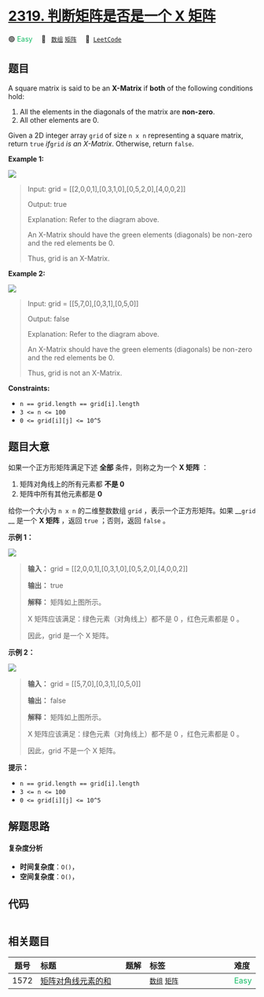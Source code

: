 # [2319. 判断矩阵是否是一个 X 矩阵](https://leetcode.com/problems/check-if-matrix-is-x-matrix)

🟢 <font color=#15bd66>Easy</font>&emsp; 🔖&ensp; [`数组`](/leetcode/outline/tag/array.md) [`矩阵`](/leetcode/outline/tag/matrix.md)&emsp; 🔗&ensp;[`LeetCode`](https://leetcode.com/problems/check-if-matrix-is-x-matrix)

## 题目

A square matrix is said to be an **X-Matrix** if **both** of the following
conditions hold:

  1. All the elements in the diagonals of the matrix are **non-zero**.
  2. All other elements are 0.

Given a 2D integer array `grid` of size `n x n` representing a square matrix,
return `true` _if_`grid` _is an X-Matrix_. Otherwise, return `false`.



**Example 1:**

![](https://assets.leetcode.com/uploads/2022/05/03/ex1.jpg)

> Input: grid = [[2,0,0,1],[0,3,1,0],[0,5,2,0],[4,0,0,2]]
> 
> Output: true
> 
> Explanation: Refer to the diagram above. 
> 
> An X-Matrix should have the green elements (diagonals) be non-zero and the red elements be 0.
> 
> Thus, grid is an X-Matrix.

**Example 2:**

![](https://assets.leetcode.com/uploads/2022/05/03/ex2.jpg)

> Input: grid = [[5,7,0],[0,3,1],[0,5,0]]
> 
> Output: false
> 
> Explanation: Refer to the diagram above.
> 
> An X-Matrix should have the green elements (diagonals) be non-zero and the red elements be 0.
> 
> Thus, grid is not an X-Matrix.

**Constraints:**

  * `n == grid.length == grid[i].length`
  * `3 <= n <= 100`
  * `0 <= grid[i][j] <= 10^5`


## 题目大意

如果一个正方形矩阵满足下述 **全部** 条件，则称之为一个 **X 矩阵** ：

  1. 矩阵对角线上的所有元素都 **不是 0**
  2. 矩阵中所有其他元素都是 **0**

给你一个大小为 `n x n` 的二维整数数组 `grid` ，表示一个正方形矩阵。如果 __`grid` __ 是一个 **X 矩阵** ，返回
`true` ；否则，返回 `false` 。



**示例 1：**

![](https://assets.leetcode.com/uploads/2022/05/03/ex1.jpg)

> 
> 
> 
> 
> 
> **输入：** grid = [[2,0,0,1],[0,3,1,0],[0,5,2,0],[4,0,0,2]]
> 
> **输出：** true
> 
> **解释：** 矩阵如上图所示。
> 
> X 矩阵应该满足：绿色元素（对角线上）都不是 0 ，红色元素都是 0 。
> 
> 因此，grid 是一个 X 矩阵。
> 
> 

**示例 2：**

![](https://assets.leetcode.com/uploads/2022/05/03/ex2.jpg)

> 
> 
> 
> 
> 
> **输入：** grid = [[5,7,0],[0,3,1],[0,5,0]]
> 
> **输出：** false
> 
> **解释：** 矩阵如上图所示。
> 
> X 矩阵应该满足：绿色元素（对角线上）都不是 0 ，红色元素都是 0 。
> 
> 因此，grid 不是一个 X 矩阵。
> 
> 



**提示：**

  * `n == grid.length == grid[i].length`
  * `3 <= n <= 100`
  * `0 <= grid[i][j] <= 10^5`


## 解题思路

#### 复杂度分析

- **时间复杂度**：`O()`，
- **空间复杂度**：`O()`，

## 代码

```javascript

```

## 相关题目

<!-- prettier-ignore -->
| 题号 | 标题 | 题解 | 标签 | 难度 |
| :------: | :------ | :------: | :------ | :------ |
| 1572 | [矩阵对角线元素的和](https://leetcode.com/problems/matrix-diagonal-sum) |  |  [`数组`](/leetcode/outline/tag/array.md) [`矩阵`](/leetcode/outline/tag/matrix.md) | <font color=#15bd66>Easy</font> |

<style>
.blue {
    background-color: #096dd9;
    padding: 0.25rem 0.5rem;
    margin: 0;
    font-size: 0.85em;
    border-radius: 3px;
    color: white;
    font-weight: 500;
}
table th:first-of-type { width: 10%; }
table th:nth-of-type(2) { width: 35%; }
table th:nth-of-type(3) { width: 10%; }
table th:nth-of-type(4) { width: 35%; }
table th:nth-of-type(5) { width: 10%; }
</style>
